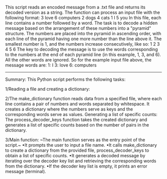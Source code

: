
This script reads an encoded message from a .txt file and returns its decoded version as a string.
The function can process an input file with the following format:
3 love
6 computers
2 dogs
4 cats
1 I
5 you
In this file, each line contains a number followed by a word. The task is to decode a hidden message based on the arrangement of these numbers into a "pyramid" structure. The numbers are placed into the pyramid in ascending order, with each line of the pyramid having one more number than the line above it. The smallest number is 1, and the numbers increase consecutively, like so:
  1
 2 3
4 5 6
The key to decoding the message is to use the words corresponding to the numbers at the end of each pyramid line (in this example, 1, 3, and 6). All the other words are ignored. So for the example input file above, the message words are:
1: I
3: love
6: computers

---------------------------

Summary:
This Python script performs the following tasks:

1/Reading a file and creating a dictionary:

2/The make_dictionary function reads data from a specified file, where each line contains a pair of numbers and words separated by whitespace. It creates a dictionary where the numbers serve as keys and the corresponding words serve as values.
Generating a list of specific counts:
The process_decoder_keys function takes the created dictionary and generates a list of specific counts based on the number of pairs in the dictionary.

3/Main function:
~The main function serves as the entry point of the script.~
•It prompts the user to input a file name.
•It calls make_dictionary to create a dictionary from the provided file, process_decoder_keys to obtain a list of specific counts.
•It generates a decoded message by iterating over the decoder key list and retrieving the corresponding words from the dictionary.
•If the decoder key list is empty, it prints an error message (terminal).

